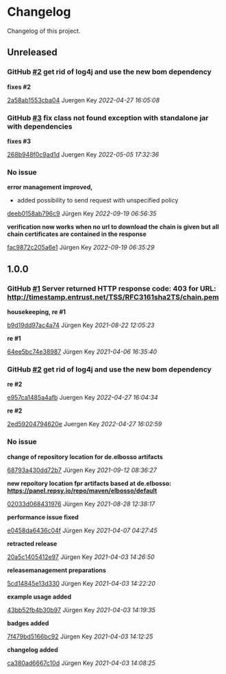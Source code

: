 # Changelog

Changelog of this project.

## Unreleased
### GitHub [#2](https://github.com/elbosso/rfc3161client/issues/2) get rid of log4j and use the new bom dependency

**fixes #2**


[2a58ab1553cba04](https://github.com/elbosso/rfc3161client/commit/2a58ab1553cba04) Juergen Key *2022-04-27 16:05:08*


### GitHub [#3](https://github.com/elbosso/rfc3161client/issues/3) fix class not found exception with standalone jar with dependencies

**fixes #3**


[268b948f0c9ad1d](https://github.com/elbosso/rfc3161client/commit/268b948f0c9ad1d) Juergen Key *2022-05-05 17:32:36*


### No issue

**error management improved,**

* added possibility to send request with unspecified policy

[deeb0158ab796c9](https://github.com/elbosso/rfc3161client/commit/deeb0158ab796c9) Jürgen Key *2022-09-19 06:56:35*

**verification now works when no url to download the chain is given but all chain certificates are contained in the response**


[fac9872c205a6e1](https://github.com/elbosso/rfc3161client/commit/fac9872c205a6e1) Jürgen Key *2022-09-19 06:35:29*


## 1.0.0
### GitHub [#1](https://github.com/elbosso/rfc3161client/issues/1) Server returned HTTP response code: 403 for URL: http://timestamp.entrust.net/TSS/RFC3161sha2TS/chain.pem

**housekeeping, re #1**


[b9d19dd97ac4a74](https://github.com/elbosso/rfc3161client/commit/b9d19dd97ac4a74) Jürgen Key *2021-08-22 12:05:23*

**re #1**


[64ee5bc74e38987](https://github.com/elbosso/rfc3161client/commit/64ee5bc74e38987) Jürgen Key *2021-04-06 16:35:40*


### GitHub [#2](https://github.com/elbosso/rfc3161client/issues/2) get rid of log4j and use the new bom dependency

**re #2**


[e957ca1485a4afb](https://github.com/elbosso/rfc3161client/commit/e957ca1485a4afb) Juergen Key *2022-04-27 16:04:34*

**re #2**


[2ed59204794620e](https://github.com/elbosso/rfc3161client/commit/2ed59204794620e) Juergen Key *2022-04-27 16:02:59*


### No issue

**change of repository location for de.elbosso artifacts**


[68793a430dd72b7](https://github.com/elbosso/rfc3161client/commit/68793a430dd72b7) Jürgen Key *2021-09-12 08:36:27*

**new repoitory location fpr artifacts based at de.elbosso: https://panel.repsy.io/repo/maven/elbosso/default**


[02033d068431976](https://github.com/elbosso/rfc3161client/commit/02033d068431976) Jürgen Key *2021-08-28 12:38:17*

**performance issue fixed**


[e0458da6436c04f](https://github.com/elbosso/rfc3161client/commit/e0458da6436c04f) Jürgen Key *2021-04-07 04:27:45*

**retracted release**


[20a5c1405412e97](https://github.com/elbosso/rfc3161client/commit/20a5c1405412e97) Jürgen Key *2021-04-03 14:26:50*

**releasemanagement preparations**


[5cd14845e13d330](https://github.com/elbosso/rfc3161client/commit/5cd14845e13d330) Jürgen Key *2021-04-03 14:22:20*

**example usage added**


[43bb52fb4b30b97](https://github.com/elbosso/rfc3161client/commit/43bb52fb4b30b97) Jürgen Key *2021-04-03 14:19:35*

**badges added**


[7f479bd5166bc92](https://github.com/elbosso/rfc3161client/commit/7f479bd5166bc92) Jürgen Key *2021-04-03 14:12:25*

**changelog added**


[ca380ad6667c10d](https://github.com/elbosso/rfc3161client/commit/ca380ad6667c10d) Jürgen Key *2021-04-03 14:08:25*


